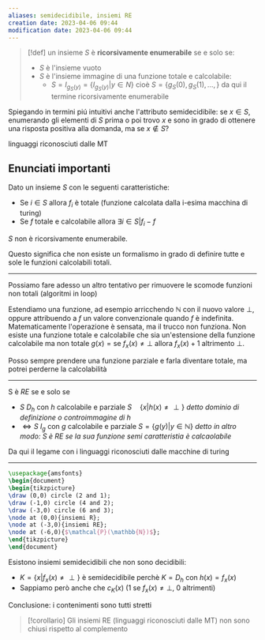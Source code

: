 ```yaml
---
aliases: semidecidibile, insiemi RE
creation date: 2023-04-06 09:44
modification date: 2023-04-06 09:44
---
```


>[!def]
>un insieme $S$ è **ricorsivamente enumerabile** se e solo se:
>- $S$ è l'insieme vuoto
>- $S$ è l'insieme immagine di una funzione totale e calcolabile:
>	- $S = I_{g_{S}(y)}=\{I_{g_{S}(y)} | y \in N\}$ cioè $S = \{ g_{S}(0), g_{S}(1),\dots, \}$ da qui il termine ricorsivamente enumerabile


Spiegando in termini piú intuitivi anche l'attributo semidecidibile: se $x \in S$, enumerando gli elementi di $S$ prima o poi trovo $x$ e sono in grado di ottenere una risposta positiva alla domanda, ma se $x \not\in S$?

linguaggi riconosciuti dalle MT

## Enunciati importanti
Dato un insieme $S$ con le seguenti caratteristiche:
- Se $i \in S$ allora $f_{i}$ è totale (funzione calcolata dalla i-esima macchina di turing)
- Se $f$ totale e calcolabile allora $\exists i \in S | f_{i} - f$

$S$ non è ricorsivamente enumerabile.

Questo significa che non esiste un formalismo in grado di definire tutte e sole le funzioni calcolabili totali.

---

Possiamo fare adesso un altro tentativo per rimuovere le scomode funzioni non totali (algoritmi in loop)

Estendiamo una funzione, ad esempio arricchendo $\mathbb{N}$ con il nuovo valore $\perp$, oppure attribuendo a $f$ un valore convenzionale quando $f$ è indefinita. Matematicamente l'operazione è sensata, ma il trucco non funziona. Non esiste una funzione totale e calcolabile che sia un'estensione della funzione calcolabile ma non totale $g(x) = \text{se }f_{x}(x)\neq \perp$ allora $f_{x}(x) + 1$ altrimento $\perp$.

Posso sempre prendere una funzione parziale e farla diventare totale, ma potrei perderne la calcolabilità

---

S è $RE$ se e solo se
- $S$ $D_{h}$ con $h$ calcolabile e parziale $S\quad \{ x | h(x) \neq \perp \}$
  *detto dominio di definizione o controimmagine di $h$* 
- $\iff S$ $I_{g}$ con $g$ calcolabile e parziale $S = \{ g(y) | y \in \mathbb{N} \}$
  *detto in altro modo: $S$ è RE se la sua funzione semi caratteristia è calcaolabile*


Da qui il legame con i linguaggi riconosciuti dalle macchine di turing

---
```tikz
\usepackage{amsfonts}
\begin{document}
\begin{tikzpicture}
\draw (0,0) circle (2 and 1);
\draw (-1,0) circle (4 and 2);
\draw (-3,0) circle (6 and 3);
\node at (0,0){insiemi R};
\node at (-3,0){insiemi RE};
\node at (-6,0){$\mathcal{P}(\mathbb{N})$};
\end{tikzpicture}
\end{document}
```

Esistono insiemi semidecidibili che non sono decidibili:
- $K = \{  x | f_{x}(x) \neq \perp \}$ è semidecidibile perchè $K = D_{h}$ con $h(x) = f_{x}(x)$
- Sappiamo però anche che
  $c_{K}(x)$ ($1$ se $f_{x}(x) \neq \perp$, $0$ altrimenti)

Conclusione:
i contenimenti sono tutti stretti

>[!corollario]
>Gli insiemi RE (linguaggi riconosciuti dalle MT) non sono chiusi rispetto al complemento

